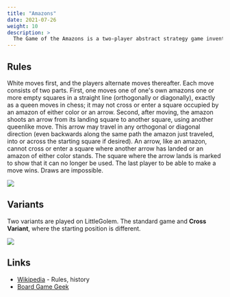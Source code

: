 ```yaml
---
title: "Amazons"
date: 2021-07-26
weight: 10
description: >
  The Game of the Amazons is a two-player abstract strategy game invented in 1988 by Walter Zamkauskas of Argentina.
---
```

## Rules 

White moves first, and the players alternate moves thereafter. Each move consists of two parts. First, one moves one of one's own amazons one or more empty squares in a straight line (orthogonally or diagonally), exactly as a queen moves in chess; it may not cross or enter a square occupied by an amazon of either color or an arrow. Second, after moving, the amazon shoots an arrow from its landing square to another square, using another queenlike move. This arrow may travel in any orthogonal or diagonal direction (even backwards along the same path the amazon just traveled, into or across the starting square if desired). An arrow, like an amazon, cannot cross or enter a square where another arrow has landed or an amazon of either color stands. The square where the arrow lands is marked to show that it can no longer be used. The last player to be able to make a move wins. Draws are impossible.

![](/games/amzn01.png)

## Variants

Two variants are played on LittleGolem. The standard game and **Cross Variant**, where the starting position is different.

![](/games/amzn02.png)

## Links

- [Wikipedia](https://en.wikipedia.org/wiki/Game_of_the_Amazons) - Rules, history
- [Board Game Geek](https://boardgamegeek.com/boardgame/2125/amazons)